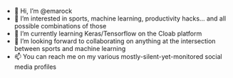 - 👋 Hi, I’m @emarock
- 👀 I’m interested in sports, machine learning, productivity hacks... and all possible combinations of those
- 🌱 I’m currently learning Keras/Tensorflow on the Cloab platform
- 💞️ I’m looking forward to collaborating on anything at the intersection between sports and machine learning 
- 📫 You can reach me on my various mostly-silent-yet-monitored social media profiles

<!---
emarock/emarock is a ✨ special ✨ repository because its `README.md` (this file) appears on your GitHub profile.
You can click the Preview link to take a look at your changes.
--->
